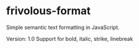 # frivolous-format
Simple semantic text formatting in JavaScript.


Version: 1.0
Support for bold, italic, strike, linebreak



